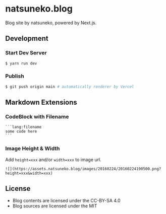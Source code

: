 # natsuneko.blog

Blog site by natsuneko, powered by Next.js.

## Development

### Start Dev Server

```bash
$ yarn run dev
```

### Publish

```bash
$ git push origin main # automatically renderer by Vercel
```

## Markdown Extensions

### CodeBlock with Filename

````codeblock
```lang:filename
some code here
```
````

### Image Height & Width

Add `height=xxx` and/or `width=xxx` to image url.

```
![](https://assets.natsuneko.blog/images/20160224/20160224190500.png?height=xxx&width=xxx)
```

## License

- Blog contents are licensed under the CC-BY-SA 4.0
- Blog sources are licensed under the MIT
